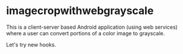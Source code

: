 imagecropwithwebgrayscale
=========================

This is a client-server based Android application (using web services) where a user can convert portions of a color image to grayscale.


Let's try new hooks.